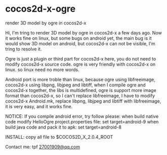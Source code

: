 cocos2d-x-ogre
==============

render 3D model by ogre in cocos2d-x

  Hi, I'm tring to render 3D model by ogre in cocos2d-x a 
few days ago. Now it works fine on linux, but some bugs 
on android yet, the main bug is it would show 3D model 
on android, but cocos2d-x can not be visible, I'm tring 
to resolve it.

  Ogre is just a plugin or third part for cocos2d-x here,
you do not need to modify cocos2d-x source code. ogre is 
very friendly with cocos2d-x on linux. so linux need no 
more words.

  Android port is more troble than linux, because ogre
using libfreeimage, cocos2d-x using libpng, libjpeg and
libtiff, when I compile ogre and cocos2d-x together, the
libs is multidefined, ogre is support more image format
than cocos2d-x, so I can't replace libfreeimage, I have to 
modify cocos2d-x Android.mk, replace libpng, libjpeg
and libtiff with libfreeimage, it is very easy, and it works
fine.

NOTICE:
  If you compile android error, try follow please:
  when build native code modify HelloOgre project.properties file:
  set target=android-9
  when build java code and pack it to apk:
  set target=android-8

INSTALL:
  copy all file to $COCOS2D_X_2.0.4_ROOT

Contact me:
  tpf 27001909@qq.com
